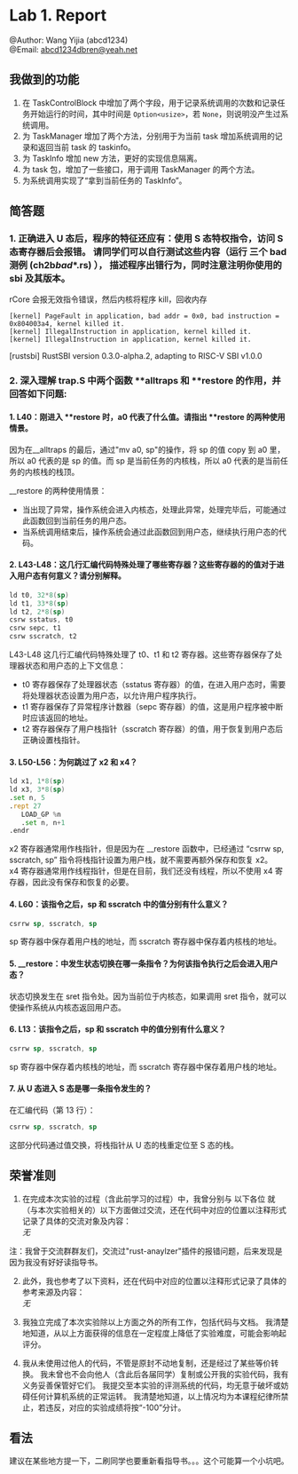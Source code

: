 # Lab 1. Report

@Author: Wang Yijia (abcd1234)  
@Email: abcd1234dbren@yeah.net

## 我做到的功能

1. 在 TaskControlBlock 中增加了两个字段，用于记录系统调用的次数和记录任务开始运行的时间，其中时间是 `Option<usize>`，若 `None`，则说明没产生过系统调用。
2. 为 TaskManager 增加了两个方法，分别用于为当前 task 增加系统调用的记录和返回当前 task 的 taskinfo。
3. 为 TaskInfo 增加 new 方法，更好的实现信息隔离。
4. 为 task 包，增加了一些接口，用于调用 TaskManager 的两个方法。
5. 为系统调用实现了“拿到当前任务的 TaskInfo”。

## 简答题

### 1. 正确进入 U 态后，程序的特征还应有：使用 S 态特权指令，访问 S 态寄存器后会报错。 请同学们可以自行测试这些内容（运行 三个 bad 测例 (ch2b*bad*\*.rs) ）， 描述程序出错行为，同时注意注明你使用的 sbi 及其版本。

rCore 会报无效指令错误，然后内核将程序 kill，回收内存

```plaintext
[kernel] PageFault in application, bad addr = 0x0, bad instruction = 0x804003a4, kernel killed it.
[kernel] IllegalInstruction in application, kernel killed it.
[kernel] IllegalInstruction in application, kernel killed it.
```

[rustsbi] RustSBI version 0.3.0-alpha.2, adapting to RISC-V SBI v1.0.0

### 2. 深入理解 trap.S 中两个函数 **alltraps 和 **restore 的作用，并回答如下问题:

#### 1. L40：刚进入 **restore 时，a0 代表了什么值。请指出 **restore 的两种使用情景。

因为在\_\_alltraps 的最后，通过"mv a0, sp"的操作，将 sp 的值 copy 到 a0 里，所以 a0 代表的是 sp 的值。而 sp 是当前任务的内核栈，所以 a0 代表的是当前任务的内核栈的栈顶。

\_\_restore 的两种使用情景：

- 当出现了异常，操作系统会进入内核态，处理此异常，处理完毕后，可能通过此函数回到当前任务的用户态。
- 当系统调用结束后，操作系统会通过此函数回到用户态，继续执行用户态的代码。

#### 2. L43-L48：这几行汇编代码特殊处理了哪些寄存器？这些寄存器的的值对于进入用户态有何意义？请分别解释。

```asm
ld t0, 32*8(sp)
ld t1, 33*8(sp)
ld t2, 2*8(sp)
csrw sstatus, t0
csrw sepc, t1
csrw sscratch, t2
```

L43-L48 这几行汇编代码特殊处理了 t0、t1 和 t2 寄存器。这些寄存器保存了处理器状态和用户态的上下文信息：

- t0 寄存器保存了处理器状态（sstatus 寄存器）的值，在进入用户态时，需要将处理器状态设置为用户态，以允许用户程序执行。
- t1 寄存器保存了异常程序计数器（sepc 寄存器）的值，这是用户程序被中断时应该返回的地址。
- t2 寄存器保存了用户栈指针（sscratch 寄存器）的值，用于恢复到用户态后正确设置栈指针。

#### 3. L50-L56：为何跳过了 x2 和 x4？

```asm
ld x1, 1*8(sp)
ld x3, 3*8(sp)
.set n, 5
.rept 27
   LOAD_GP %n
   .set n, n+1
.endr
```

x2 寄存器通常用作栈指针，但是因为在 \_\_restore 函数中，已经通过 “csrrw sp, sscratch, sp” 指令将栈指针设置为用户栈，就不需要再额外保存和恢复 x2。  
x4 寄存器通常用作线程指针，但是在目前，我们还没有线程，所以不使用 x4 寄存器，因此没有保存和恢复的必要。

#### 4. L60：该指令之后，sp 和 sscratch 中的值分别有什么意义？

```asm
csrrw sp, sscratch, sp
```

sp 寄存器中保存着用户栈的地址，而 sscratch 寄存器中保存着内核栈的地址。

#### 5. \_\_restore：中发生状态切换在哪一条指令？为何该指令执行之后会进入用户态？

状态切换发生在 sret 指令处。因为当前位于内核态，如果调用 sret 指令，就可以使操作系统从内核态返回用户态。

#### 6. L13：该指令之后，sp 和 sscratch 中的值分别有什么意义？

```asm
csrrw sp, sscratch, sp
```

sp 寄存器中保存着内核栈的地址，而 sscratch 寄存器中保存着用户栈的地址。

#### 7. 从 U 态进入 S 态是哪一条指令发生的？

在汇编代码（第 13 行）：

```asm
csrrw sp, sscratch, sp
```

这部分代码通过值交换，将栈指针从 U 态的栈重定位至 S 态的栈。

## 荣誉准则

1. 在完成本次实验的过程（含此前学习的过程）中，我曾分别与 以下各位 就（与本次实验相关的）以下方面做过交流，还在代码中对应的位置以注释形式记录了具体的交流对象及内容：  
   _无_

注：我曾于交流群群友们，交流过"rust-anaylzer"插件的报错问题，后来发现是因为我没有好好读指导书。

2. 此外，我也参考了以下资料，还在代码中对应的位置以注释形式记录了具体的参考来源及内容：  
   _无_

3. 我独立完成了本次实验除以上方面之外的所有工作，包括代码与文档。 我清楚地知道，从以上方面获得的信息在一定程度上降低了实验难度，可能会影响起评分。

4. 我从未使用过他人的代码，不管是原封不动地复制，还是经过了某些等价转换。 我未曾也不会向他人（含此后各届同学）复制或公开我的实验代码，我有义务妥善保管好它们。 我提交至本实验的评测系统的代码，均无意于破坏或妨碍任何计算机系统的正常运转。 我清楚地知道，以上情况均为本课程纪律所禁止，若违反，对应的实验成绩将按“-100”分计。

## 看法

建议在某些地方提一下，二刷同学也要重新看指导书。。。这个可能算一个小坑吧。
